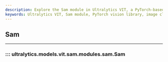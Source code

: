 ```yaml
---
description: Explore the Sam module in Ultralytics VIT, a PyTorch-based vision library, and learn how to improve your image classification and segmentation tasks.
keywords: Ultralytics VIT, Sam module, PyTorch vision library, image classification, segmentation tasks
---
```


## Sam
---
### ::: ultralytics.models.vit.sam.modules.sam.Sam
<br><br>
